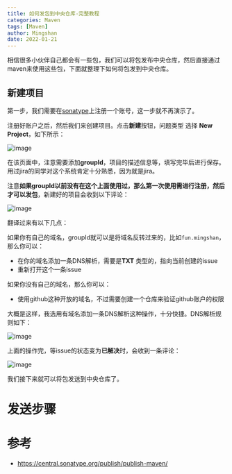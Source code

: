 ```yaml
---
title: 如何发包到中央仓库-完整教程
categories: Maven
tags: [Maven]
author: Mingshan
date: 2022-01-21
---
```


相信很多小伙伴自己都会有一些包，我们可以将包发布中央仓库，然后直接通过maven来使用这些包，下面就整理下如何将包发到中央仓库。

<!-- more -->

## 新建项目

第一步，我们需要在[sonatype](https://issues.sonatype.org/)上注册一个账号，这一步就不再演示了。

注册好账户之后，然后我们来创建项目。点击**新建**按钮，问题类型 选择 **New Project**，如下所示：

![image](https://user-images.githubusercontent.com/23411433/150465809-2b2f0628-bf0a-49ab-b717-c139e2fff60d.png)

在该页面中，注意需要添加**groupId**，项目的描述信息等，填写完毕后进行保存。用过jira的同学对这个系统肯定十分熟悉，因为就是jira。

注意**如果groupId以前没有在这个上面使用过，那么第一次使用需进行注册，然后才可以发包**，新建好的项目会收到以下评论：

![image](https://user-images.githubusercontent.com/23411433/150466057-4169ec4c-6a6d-4700-aa6a-21528a6d8542.png)

翻译过来有以下几点：

如果你有自己的域名，groupId就可以是将域名反转过来的，比如`fun.mingshan`，那么你可以：

- 在你的域名添加一条DNS解析，需要是**TXT** 类型的，指向当前创建的issue
- 重新打开这个一条issue

如果你没有自己的域名，那么你可以：

- 使用github这种开放的域名，不过需要创建一个仓库来验证github账户的权限

大概是这样，我选用有域名添加一条DNS解析这种操作，十分快捷。DNS解析规则如下：

![image](https://user-images.githubusercontent.com/23411433/150467006-bef1f0f2-42a5-4cc5-b982-7009f2d46b75.png)

上面的操作完，等issue的状态变为**已解决**时，会收到一条评论：

![image](https://user-images.githubusercontent.com/23411433/150467080-02c034c3-56de-43bb-88c8-3ee15e130085.png)

我们接下来就可以将包发送到中央仓库了。

# 发送步骤

# 参考

- https://central.sonatype.org/publish/publish-maven/
